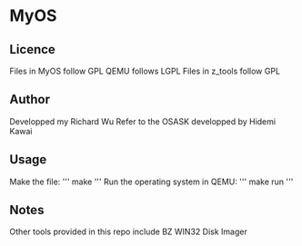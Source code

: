 # MyOS
## Licence
Files in MyOS follow GPL
QEMU follows LGPL
Files in z_tools follow GPL
## Author
Developped my Richard Wu
Refer to the OSASK developped by Hidemi Kawai
## Usage
Make the file:
'''
make
'''
Run the operating system in QEMU:
'''
make run
'''
## Notes
Other tools provided in this repo include
BZ
WIN32 Disk Imager